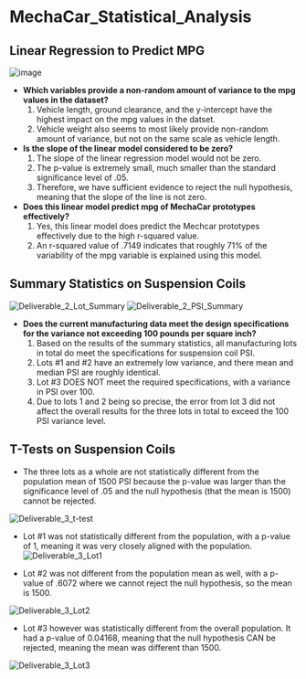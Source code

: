 # MechaCar_Statistical_Analysis

## Linear Regression to Predict MPG
![image](https://user-images.githubusercontent.com/104038813/190408402-4ae5f45b-6200-45d8-bfab-64a073010f94.png)
- **Which variables provide a non-random amount of variance to the mpg values in the dataset?** 
  1. Vehicle length, ground clearance, and the y-intercept have the highest impact on the mpg values in the datset. 
  2. Vehicle weight also seems to most likely provide non-random amount of variance, but not on the same scale as vehicle length. 
- **Is the slope of the linear model considered to be zero?**
  1. The slope of the linear regression model would not be zero.
  2. The p-value is extremely small, much smaller than the standard significance level of .05. 
  3. Therefore, we have sufficient evidence to reject the null hypothesis, meaning that the slope of the line is not zero.
- **Does this linear model predict mpg of MechaCar prototypes effectively?** 
  1. Yes, this linear model does predict the Mechcar prototypes effectively due to the high r-squared value. 
  2. An r-squared value of .7149 indicates that roughly 71% of the variability of the mpg variable is explained using this model. 

## Summary Statistics on Suspension Coils

![Deliverable_2_Lot_Summary](https://user-images.githubusercontent.com/104038813/190415319-a200b914-f339-4c77-a665-1f3e734f77e4.png)
![Deliverable_2_PSI_Summary](https://user-images.githubusercontent.com/104038813/190415356-0103ed25-f2bb-4f69-a944-9d57a0bcf63e.png)
- **Does the current manufacturing data meet the design specifications for the variance not exceeding 100 pounds per square inch?**
  1. Based on the results of the summary statistics, all manufacturing lots in total do meet the specifications for suspension coil PSI. 
  2. Lots #1 and #2 have an extremely low variance, and there mean and median PSI are roughly identical.
  3. Lot #3 DOES NOT meet the required specifications, with a variance in PSI over 100. 
  4. Due to lots 1 and 2 being so precise, the error from lot 3 did not affect the overall results for the three lots in total to exceed the 100 PSI variance level. 

## T-Tests on Suspension Coils
- The three lots as a whole are not statistically different from the population mean of 1500 PSI because the p-value was larger than the significance level of .05 and the null hypothesis (that the mean is 1500) cannot be rejected. 

![Deliverable_3_t-test](https://user-images.githubusercontent.com/104038813/190425680-61e69a5e-b455-40dd-bca7-5e04eb485fed.png)

- Lot #1 was not statistically different from the population, with a p-value of 1, meaning it was very closely aligned with the population. 
![Deliverable_3_Lot1](https://user-images.githubusercontent.com/104038813/190425893-a6245d16-ef1b-4031-9762-5ff4263b3d30.png)

- Lot #2 was not different from the population mean as well, with a p-value of .6072 where we cannot reject the null hypothesis, so the mean is 1500.

![Deliverable_3_Lot2](https://user-images.githubusercontent.com/104038813/190426084-ca271e96-42bd-4f7c-9ee2-2e184d9c05f4.png)

- Lot #3 however was statistically different from the overall population. It had a p-value of 0.04168, meaning that the null hypothesis CAN be rejected, meaning the mean was different than 1500. 

![Deliverable_3_Lot3](https://user-images.githubusercontent.com/104038813/190426330-9e30f80d-c9d5-4ec3-8c2c-3534d1f5eaf2.png)

